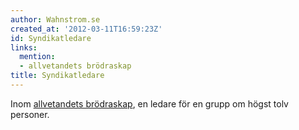 ```yaml
---
author: Wahnstrom.se
created_at: '2012-03-11T16:59:23Z'
id: Syndikatledare
links:
  mention:
  - allvetandets brödraskap
title: Syndikatledare
---
```


Inom [allvetandets brödraskap], en ledare för en grupp om högst tolv personer.

  [allvetandets brödraskap]: allvetandets_brödraskap